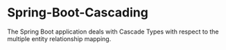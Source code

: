 # Spring-Boot-Cascading
The Spring Boot application deals with Cascade Types with respect to the multiple entity relationship mapping.

